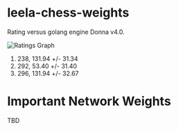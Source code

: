 # leela-chess-weights

Rating versus golang engine Donna v4.0.

![Ratings Graph](https://raw.githubusercontent.com/dkappe/leela-chess-weights/master/chart.png)

1. 238, 131.94 +/- 31.34
2. 292, 53.40 +/- 31.40
2. 296, 131.94 +/- 32.67

# Important Network Weights

TBD
